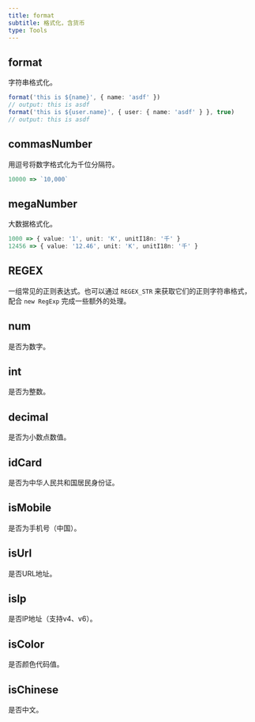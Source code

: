 ```yaml
---
title: format
subtitle: 格式化，含货币
type: Tools
---
```


## format

字符串格式化。

```ts
format('this is ${name}', { name: 'asdf' })
// output: this is asdf
format('this is ${user.name}', { user: { name: 'asdf' } }, true)
// output: this is asdf
```

## commasNumber

用逗号将数字格式化为千位分隔符。

```ts
10000 => `10,000`
```

## megaNumber

大数据格式化。

```ts
1000 => { value: '1', unit: 'K', unitI18n: '千' }
12456 => { value: '12.46', unit: 'K', unitI18n: '千' }
```

## REGEX

一组常见的正则表达式。也可以通过 `REGEX_STR` 来获取它们的正则字符串格式，配合 `new RegExp` 完成一些额外的处理。

## num

是否为数字。

## int

是否为整数。

## decimal

是否为小数点数值。

## idCard

是否为中华人民共和国居民身份证。

## isMobile

是否为手机号（中国）。

## isUrl

是否URL地址。

## isIp

是否IP地址（支持v4、v6）。

## isColor

是否颜色代码值。

## isChinese

是否中文。
